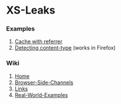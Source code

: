 XS-Leaks
===

### Examples
1. [Cache with referrer](https://xsleaks.github.io/xsleaks/examples/cache-referrer/index.html)
2. [Detecting content-type](https://xsleaks.github.io/xsleaks/examples/content-type/index.html) (works in Firefox)

### Wiki
1. [Home](https://github.com/xsleaks/xsleaks/wiki)
2. [Browser-Side-Channels](https://github.com/xsleaks/xsleaks/wiki/Browser-Side-Channels)
3. [Links](https://github.com/xsleaks/xsleaks/wiki/Links)
4. [Real-World-Examples](https://github.com/xsleaks/xsleaks/wiki/Real-World-Examples)
